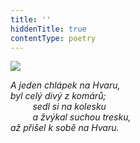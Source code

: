 ```yaml
---
title: ''
hiddenTitle: true
contentType: poetry
---
```


<section>

![](../Images/082.jpg)

_A jeden chlápek na Hvaru,  
byl celý divý z komárů;  
         sedl si na kolesku  
         a žvýkal suchou tresku,  
až přišel k sobě na Hvaru._

</section>
